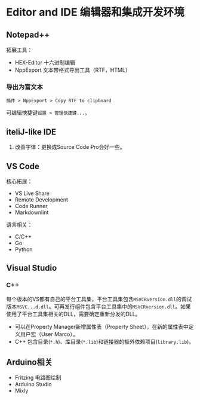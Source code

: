 # Editor and IDE 编辑器和集成开发环境

## Notepad++

拓展工具：

- HEX-Editor 十六进制编辑
- NppExport 文本带格式导出工具（RTF，HTML）

### 导出为富文本

`插件 > NppExport > Copy RTF to clipboard`

可编辑快捷键`设置 > 管理快捷键...`。

## iteliJ-like IDE

1. 改善字体：更换成Source Code Pro会好一些。

## VS Code

核心拓展：

- VS Live Share
- Remote Development
- Code Runner
- Markdownlint

语言相关：

- C/C++
- Go
- Python

## Visual Studio

### C++

每个版本的VS都有自己的平台工具集，平台工具集包含`MSVCRversion.dll`的调试版本`MSVC...d.dll`。可再发行组件包含平台工具集中的`MSVCRversion.dll`。如果使用了平台工具集相关的DLL，需要确定重新分发的DLL。

- 可以在Property Manager新增属性表（Property Sheet），在新的属性表中定义用户宏（User Marco）。
- C++ 包含目录(`*.h`)、库目录(`*.lib`)和链接器的额外依赖项目(`library.lib`)。

## Arduino相关

- Fritzing 电路图绘制
- Arduino Studio
- Mixly
